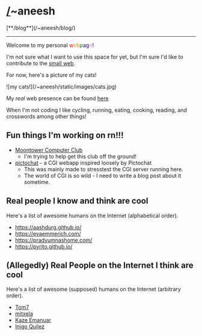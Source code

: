 # [/](/)~aneesh
<div class="navlinks">
[**/blog**](/~aneesh/blog/)
</div>
<hr>
Welcome to my personal <span style="color: red">w</span><span style="color: orange">e</span><span style="color: #cc9900">b</span><span style="color: green">p</span><span style="color: blue">a</span><span style="color: indigo">g</span><span style="color: violet">e</span>!

I'm not sure what I want to use this space for yet, but I'm sure I'd like
to contribute to the [small web](https://ar.al/2020/08/07/what-is-the-small-web/).

For now, here's a picture of my cats!
<div class="imgctr">
  ![my cats!](/~aneesh/static/images/cats.jpg)
</div>

My _real_ web presence can be found [here](https://aneeshdurg.me)

When I'm not coding I like cycling, running, eating, cooking, reading, and
crosswords among other things!

## Fun things I'm working on rn!!!

+ [Moontower Computer Club](/)
    + I'm trying to help get this club off the ground!
+ [pictochat](/~aneesh/chat) - a CGI webapp inspired loosely by Pictochat
  + This was mainly made to stresstest the CGI server running here.
  + The world of CGI is so wild - I need to write a blog post about it sometime.

## Real people I know and think are cool
Here's a list of awesome humans on the Internet (alphabetical order).

+ <https://aashdurg.github.io/>
+ <https://evaemmerich.com/>
+ <https://pradyumnashome.com/>
+ <https://pyrito.github.io/>

## (Allegedly) Real People on the Internet I think are cool
Here's a list of awesome (supposed) humans on the Internet (arbitrary order).

+ [Tom7](http://tom7.org/)
+ [mitxela](https://mitxela.com/)
+ [Kaze Emanuar](https://www.youtube.com/channel/UCuvSqzfO_LV_QzHdmEj84SQ)
+ [Inigo Quilez](https://iquilezles.org/)
